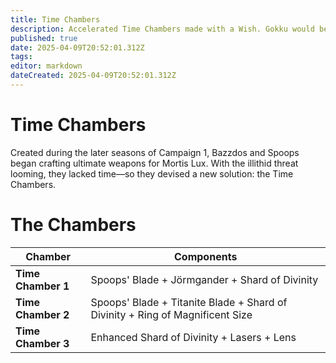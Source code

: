 ```yaml
---
title: Time Chambers
description: Accelerated Time Chambers made with a Wish. Gokku would be proud.
published: true
date: 2025-04-09T20:52:01.312Z
tags: 
editor: markdown
dateCreated: 2025-04-09T20:52:01.312Z
---
```


# Time Chambers

Created during the later seasons of Campaign 1, Bazzdos and Spoops began crafting ultimate weapons for Mortis Lux. With the illithid threat looming, they lacked time—so they devised a new solution: the Time Chambers.

# The Chambers

| Chamber | Components |
|--------|------------|
| **Time Chamber 1** | Spoops' Blade + Jörmgander + Shard of Divinity |
| **Time Chamber 2** | Spoops' Blade + Titanite Blade + Shard of Divinity + Ring of Magnificent Size |
| **Time Chamber 3** | Enhanced Shard of Divinity + Lasers + Lens |
